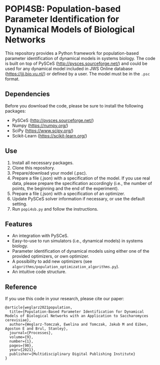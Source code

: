 # POPI4SB: Population-based Parameter Identification for Dynamical Models of Biological Networks

This repository provides a Python framework for population-based parameter identification of dynamical models in systems biology. The code is built on top of PySCeS (http://pysces.sourceforge.net/) and could be used for any dynamical model included in JWS Online database (https://jjj.bio.vu.nl/) or defined by a user. The model must be in the `.psc` format.

## Dependencies
Before you download the code, please be sure to install the following packages:
- PySCeS (http://pysces.sourceforge.net/)
- Numpy (https://numpy.org/)
- SciPy (https://www.scipy.org/)
- Scikit-Learn (https://scikit-learn.org/)
 

## Use
1. Install all necessary packages.
2. Clone this repository.
3. Prepare/download your model (.psc).
4. Prepare a file (.json) with a specification of the model. If you use real data, please prepare the specification accordingly (i.e., the number of points, the beginning and the end of the experiment).
5. Prepare a file (.json) with a specification of an optimizer.
6. Update PySCeS solver information if necessary, or use the default setting.
7. Run `popi4sb.py` and follow the instructions.

## Features
- An integration with PySCeS.
- Easy-to-use to run simulators (i.e., dynamical models) in systems biology.
- Parameter identification of dynamical models using either one of the provided optimizers, or own optimizer.
- A possibility to add new optimizers (see `algorithms/population_optimization_algorithms.py`).
- An intuitive code structure.

 ## Reference
 If you use this code in your research, please cite our paper:
```
@article{weglarz2021population,
  title={Population-Based Parameter Identification for Dynamical Models of Biological Networks with an Application to Saccharomyces cerevisiae},
  author={Weglarz-Tomczak, Ewelina and Tomczak, Jakub M and Eiben, Agoston E and Brul, Stanley},
  journal={Processes},
  volume={9},
  number={1},
  pages={98},
  year={2021},
  publisher={Multidisciplinary Digital Publishing Institute}
}
```
